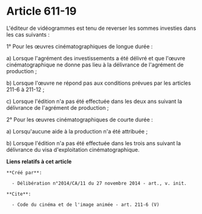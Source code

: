 # Article 611-19

L'éditeur de vidéogrammes est tenu de reverser les sommes investies dans les cas suivants : 

1° Pour les œuvres cinématographiques de longue durée : 

a) Lorsque l'agrément des investissements a été délivré et que l'œuvre cinématographique ne donne pas lieu à la délivrance de
l'agrément de production ; 

b) Lorsque l'œuvre ne répond pas aux conditions prévues par les articles 211-6 à 211-12 ; 

c) Lorsque l'édition n'a pas été effectuée dans les deux ans suivant la délivrance de l'agrément de production ; 

2° Pour les œuvres cinématographiques de courte durée : 

a) Lorsqu'aucune aide à la production n'a été attribuée ; 

b) Lorsque l'édition n'a pas été effectuée dans les trois ans suivant la délivrance du visa d'exploitation cinématographique.

**Liens relatifs à cet article**

	**Créé par**:

	  - Délibération n°2014/CA/11 du 27 novembre 2014 - art., v. init.

	**Cite**:

	  - Code du cinéma et de l'image animée - art. 211-6 (V)
